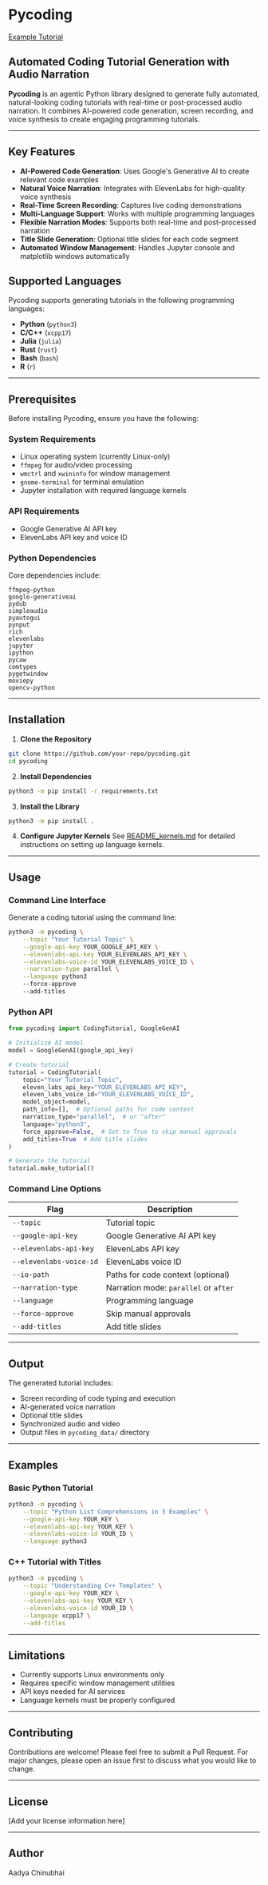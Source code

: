 # **Pycoding**

[Example Tutorial](https://github.com/user-attachments/assets/2f059979-9a68-4dc3-8942-b0a3ff3f1b8d)



## **Automated Coding Tutorial Generation with Audio Narration**

**Pycoding** is an agentic Python library designed to generate fully automated, natural-looking coding tutorials with real-time or post-processed audio narration. It combines AI-powered code generation, screen recording, and voice synthesis to create engaging programming tutorials.

---

## **Key Features**

- **AI-Powered Code Generation**: Uses Google's Generative AI to create relevant code examples
- **Natural Voice Narration**: Integrates with ElevenLabs for high-quality voice synthesis
- **Real-Time Screen Recording**: Captures live coding demonstrations
- **Multi-Language Support**: Works with multiple programming languages
- **Flexible Narration Modes**: Supports both real-time and post-processed narration
- **Title Slide Generation**: Optional title slides for each code segment
- **Automated Window Management**: Handles Jupyter console and matplotlib windows automatically

## **Supported Languages**

Pycoding supports generating tutorials in the following programming languages:

- **Python** (`python3`)
- **C/C++** (`xcpp17`)
- **Julia** (`julia`)
- **Rust** (`rust`)
- **Bash** (`bash`)
- **R** (`r`)

---

## **Prerequisites**

Before installing Pycoding, ensure you have the following:

### **System Requirements**
- Linux operating system (currently Linux-only)
- `ffmpeg` for audio/video processing
- `wmctrl` and `xwininfo` for window management
- `gnome-terminal` for terminal emulation
- Jupyter installation with required language kernels

### **API Requirements**
- Google Generative AI API key
- ElevenLabs API key and voice ID

### **Python Dependencies**
Core dependencies include:
```
ffmpeg-python
google-generativeai
pydub
simpleaudio
pyautogui
pynput
rich 
elevenlabs
jupyter
ipython
pycaw
comtypes
pygetwindow
moviepy
opencv-python
```

---

## **Installation**

1. **Clone the Repository**
```bash
git clone https://github.com/your-repo/pycoding.git
cd pycoding
```

2. **Install Dependencies**
```bash
python3 -m pip install -r requirements.txt
```

3. **Install the Library**
```bash
python3 -m pip install .
```

4. **Configure Jupyter Kernels**
See [README_kernels.md](README_kernels.md) for detailed instructions on setting up language kernels.

---

## **Usage**

### **Command Line Interface**

Generate a coding tutorial using the command line:

```bash
python3 -m pycoding \
    --topic "Your Tutorial Topic" \
    --google-api-key YOUR_GOOGLE_API_KEY \
    --elevenlabs-api-key YOUR_ELEVENLABS_API_KEY \
    --elevenlabs-voice-id YOUR_ELEVENLABS_VOICE_ID \
    --narration-type parallel \
    --language python3
    --force-approve
    --add-titles
```

### **Python API**

```python
from pycoding import CodingTutorial, GoogleGenAI

# Initialize AI model
model = GoogleGenAI(google_api_key)

# Create tutorial
tutorial = CodingTutorial(
    topic="Your Tutorial Topic",
    eleven_labs_api_key="YOUR_ELEVENLABS_API_KEY",
    eleven_labs_voice_id="YOUR_ELEVENLABS_VOICE_ID",
    model_object=model,
    path_info=[],  # Optional paths for code context
    narration_type="parallel",  # or "after"
    language="python3",
    force_approve=False,  # Set to True to skip manual approvals
    add_titles=True  # Add title slides
)

# Generate the tutorial
tutorial.make_tutorial()
```

### **Command Line Options**

| **Flag**                   | **Description** |
|----------------------------|----------------|
| `--topic`                  | Tutorial topic |
| `--google-api-key`         | Google Generative AI API key |
| `--elevenlabs-api-key`     | ElevenLabs API key |
| `--elevenlabs-voice-id`    | ElevenLabs voice ID |
| `--io-path`                | Paths for code context (optional) |
| `--narration-type`         | Narration mode: `parallel` or `after` |
| `--language`               | Programming language |
| `--force-approve`          | Skip manual approvals |
| `--add-titles`             | Add title slides |

---

## **Output**

The generated tutorial includes:
- Screen recording of code typing and execution
- AI-generated voice narration
- Optional title slides
- Synchronized audio and video
- Output files in `pycoding_data/` directory

---

## **Examples**

### **Basic Python Tutorial**
```bash
python3 -m pycoding \
    --topic "Python List Comprehensions in 3 Examples" \
    --google-api-key YOUR_KEY \
    --elevenlabs-api-key YOUR_KEY \
    --elevenlabs-voice-id YOUR_ID \
    --language python3
```

### **C++ Tutorial with Titles**
```bash
python3 -m pycoding \
    --topic "Understanding C++ Templates" \
    --google-api-key YOUR_KEY \
    --elevenlabs-api-key YOUR_KEY \
    --elevenlabs-voice-id YOUR_ID \
    --language xcpp17 \
    --add-titles
```

---

## **Limitations**

- Currently supports Linux environments only
- Requires specific window management utilities
- API keys needed for AI services
- Language kernels must be properly configured

---

## **Contributing**

Contributions are welcome! Please feel free to submit a Pull Request. For major changes, please open an issue first to discuss what you would like to change.

---

## **License**

[Add your license information here]

---

## **Author**

Aadya Chinubhai
